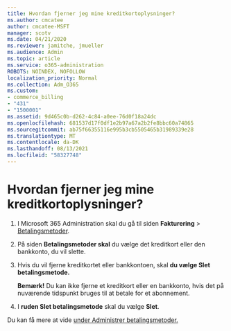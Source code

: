 ```yaml
---
title: Hvordan fjerner jeg mine kreditkortoplysninger?
ms.author: cmcatee
author: cmcatee-MSFT
manager: scotv
ms.date: 04/21/2020
ms.reviewer: jamitche, jmueller
ms.audience: Admin
ms.topic: article
ms.service: o365-administration
ROBOTS: NOINDEX, NOFOLLOW
localization_priority: Normal
ms.collection: Adm_O365
ms.custom:
- commerce_billing
- "431"
- "1500001"
ms.assetid: 9d465c0b-d262-4c84-a0ee-76d0f18a24dc
ms.openlocfilehash: 681537d17f0df1e2b97a67a2b2fe8bbc60a74865
ms.sourcegitcommit: ab75f66355116e995b3cb5505465b31989339e28
ms.translationtype: MT
ms.contentlocale: da-DK
ms.lasthandoff: 08/13/2021
ms.locfileid: "58327748"
---
```

# <a name="how-do-i-remove-my-credit-card-information"></a>Hvordan fjerner jeg mine kreditkortoplysninger?

1. I Microsoft 365 Administration skal du gå til siden **Fakturering** \> [Betalingsmetoder](https://go.microsoft.com/fwlink/p/?linkid=2018806).

2. På siden **Betalingsmetoder skal** du vælge det kreditkort eller den bankkonto, du vil slette.

3. Hvis du vil fjerne kreditkortet eller bankkontoen, skal **du vælge Slet betalingsmetode.**

    **Bemærk!** Du kan ikke fjerne et kreditkort eller en bankkonto, hvis det på nuværende tidspunkt bruges til at betale for et abonnement.

4. I **ruden Slet betalingsmetode** skal du vælge **Slet**.

Du kan få mere at vide [under Administrer betalingsmetoder.](https://docs.microsoft.com/microsoft-365/commerce/billing-and-payments/manage-payment-methods)